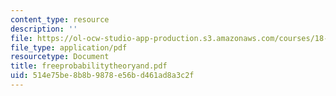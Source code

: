```yaml
---
content_type: resource
description: ''
file: https://ol-ocw-studio-app-production.s3.amazonaws.com/courses/18-996-random-matrix-theory-and-its-applications-spring-2004/514e75be8b8b9878e56bd461ad8a3c2f_freeprobabilitytheoryand.pdf
file_type: application/pdf
resourcetype: Document
title: freeprobabilitytheoryand.pdf
uid: 514e75be-8b8b-9878-e56b-d461ad8a3c2f
---
```

